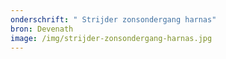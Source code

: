 ```yaml
---
onderschrift: " Strijder zonsondergang harnas"
bron: Devenath
image: /img/strijder-zonsondergang-harnas.jpg
---
```

